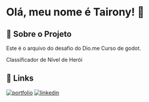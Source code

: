 
# Olá, meu nome é Tairony! 👋


## 🚀 Sobre o Projeto

Este é o arquivo do desafio do Dio.me Curso de godot.

Classificador de Nível de Herói

## 🔗 Links
[![portfolio](https://img.shields.io/badge/my_portfolio-000?style=for-the-badge&logo=ko-fi&logoColor=white)](https://www.behance.net/taironycampos)
[![linkedin](https://img.shields.io/badge/linkedin-0A66C2?style=for-the-badge&logo=linkedin&logoColor=white)](https://www.linkedin.com/in/tairony-campos-lozer-1433435b/)

